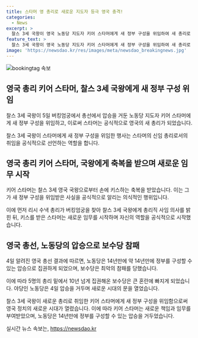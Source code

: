 ```yaml
---
title: 스타머 영 총리로 새로운 지도자 등극 영국 충격!
categories:
  - News
excerpt: >
  찰스 3세 국왕이 영국 노동당 지도자 키어 스타머에게 새 정부 구성을 위임하여 새 총리로 임명했다. 앞서 수냑 총리가 버킹엄궁을 찾아 사임 의사를 밝힌 뒤 이에 이어진 사건으로, 스타머는 찰스 3세 국왕으로부터 축복을 받으며 공식적으로 임명을 받았다. 노동당은 14년 만에 정부를 구성하게 되었으며, 보수당은 큰 혼란을 겪게 되었다. 총선은 최악의 참패로 집권 당에게 큰 타격을 안겼다.
feature_text: >
  찰스 3세 국왕이 영국 노동당 지도자 키어 스타머에게 새 정부 구성을 위임하여 새 총리로 임명했다. 앞서 수냑 총리가 버킹엄궁을 찾아 사임 의사를 밝힌 뒤 이에 이어진 사건으로, 스타머는 찰스 3세 국왕으로부터 축복을 받으며 공식적으로 임명을 받았다. 노동당은 14년 만에 정부를 구성하게 되었으며, 보수당은 큰 혼란을 겪게 되었다. 총선은 최악의 참패로 집권 당에게 큰 타격을 안겼다.
image: 'https://newsdao.kr/res/images/meta/newsdao_breakingnews.jpg'
---
```


<p><img src="https://newsdao.kr/res/images/meta/newsdao_breakingnews.jpg" alt="bookingtag 속보" /></p>

<h2 data-ke-size="size26">영국 총리 키어 스타머, 찰스 3세 국왕에게 새 정부 구성 위임</h2>

<p data-ke-size="size16">찰스 3세 국왕이 5일 버킹엄궁에서 총선에서 압승을 거둔 노동당 지도자 키어 스타머에게 새 정부 구성을 위임하고, 이로써 스타머는 공식적으로 영국의 새 총리가 되었습니다.</p>

<p data-ke-size="size16">찰스 3세 국왕이 스타머에게 새 정부 구성을 위임한 행사는 스타머의 신임 총리로서의 취임을 공식적으로 선언하는 역할을 합니다.</p>

<h2 data-ke-size="size26">영국 총리 키어 스타머, 국왕에게 축복을 받으며 새로운 임무 시작</h2>

<p data-ke-size="size16">키어 스타머는 찰스 3세 영국 국왕으로부터 손에 키스하는 축복을 받았습니다. 이는 그가 새 정부 구성을 위임받은 사실을 공식적으로 알리는 의식적인 행위입니다.</p>

<p data-ke-size="size16">이에 먼저 리시 수낵 총리가 버킹엄궁을 찾아 찰스 3세 국왕에게 총리직 사임 의사를 밝힌 뒤, 키스를 받은 스타머는 새로운 임무를 시작하며 자신의 역할을 공식적으로 시작했습니다.</p>

<h2 data-ke-size="size26">영국 총선, 노동당의 압승으로 보수당 참패</h2>

<p data-ke-size="size16">4일 알려진 영국 총선 결과에 따르면, 노동당은 14년만에 약 14년만에 정부를 구성할 수 있는 압승으로 집권하게 되었으며, 보수당은 최악의 참패를 당했습니다.</p>

<p data-ke-size="size16">이에 따라 5명의 총리 밑에서 10년 넘게 집권해온 보수당은 큰 혼란에 빠지게 되었습니다. 야당인 노동당은 4일 압승을 거두며 새로운 시대의 문을 열었습니다.</p>

<p>찰스 3세 국왕이 새로운 총리로 취임한 키어 스타머에게 새 정부 구성을 위임함으로써 영국 정치의 새로운 시대가 열렸습니다. 이에 따라 키어 스타머는 새로운 책임과 임무를 부여받았으며, 노동당은 14년만에 정부를 구성할 수 있는 압승을 거두었습니다.</p>
실시간 뉴스 속보는, <a href="https://newsdao.kr" rel="dofollow">https://newsdao.kr</a>


